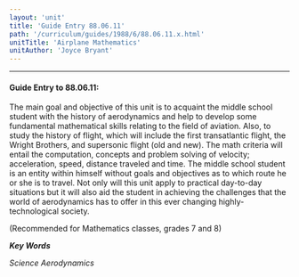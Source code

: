 ```yaml
---
layout: 'unit'
title: 'Guide Entry 88.06.11'
path: '/curriculum/guides/1988/6/88.06.11.x.html'
unitTitle: 'Airplane Mathematics'
unitAuthor: 'Joyce Bryant'
---
```


<body>
<hr/>
 <h4>
  Guide Entry to 88.06.11:
 </h4>
 The main goal and objective of this unit is to acquaint the middle school student with the history of aerodynamics and help to develop some fundamental mathematical skills relating to the field of aviation. Also, to study the history of flight, which will include the first transatlantic flight, the Wright Brothers, and supersonic flight (old and new). The math criteria will entail the computation, concepts and problem solving of velocity; acceleration, speed, distance traveled and time. The middle school student is an entity within himself without goals and objectives as to which route he or she is to travel. Not only will this unit apply to practical day-to-day situations but it will also aid the student in achieving the challenges that the world of aerodynamics has to offer in this ever changing highly-technological society.
 <p>
  (Recommended for Mathematics classes, grades 7 and 8)
 </p>
<p>
  <b>
   <i>
    Key Words
   </i>
  </b>
  <br/>
 </p>
 <p>
  <i>
   Science Aerodynamics
  </i>
 </p>

</body>
